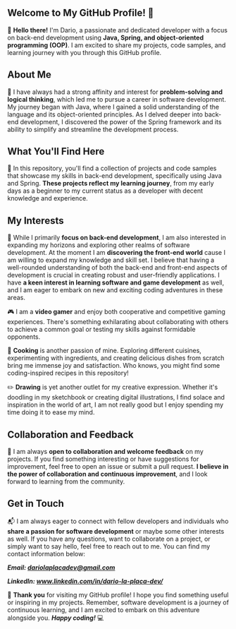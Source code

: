 ## Welcome to My GitHub Profile! 🎉

👋 **Hello there!** I'm Dario, a passionate and dedicated developer with a focus on back-end development using **Java, Spring, and object-oriented programming (OOP)**. I am excited to share my projects, code samples, and learning journey with you through this GitHub profile.

## About Me

🚀 I have always had a strong affinity and interest for **problem-solving and logical thinking**, which led me to pursue a career in software development. My journey began with Java, where I gained a solid understanding of the language and its object-oriented principles. As I delved deeper into back-end development, I discovered the power of the Spring framework and its ability to simplify and streamline the development process.

## What You'll Find Here

📂 In this repository, you'll find a collection of projects and code samples that showcase my skills in back-end development, specifically using Java and Spring. **These projects reflect my learning journey**, from my early days as a beginner to my current status as a developer with decent knowledge and experience.

## My Interests

🌟 While I primarily **focus on back-end development**, I am also interested in expanding my horizons and exploring other realms of software development. At the moment I am **discovering the front-end world** cause I am willing to expand my knowledge and skill set. I believe that having a well-rounded understanding of both the back-end and front-end aspects of development is crucial in creating robust and user-friendly applications. I have **a keen interest in learning software and game development** as well, and I am eager to embark on new and exciting coding adventures in these areas.

🎮 I am a **video gamer** and enjoy both cooperative and competitive gaming experiences. There's something exhilarating about collaborating with others to achieve a common goal or testing my skills against formidable opponents.

🍳 **Cooking** is another passion of mine. Exploring different cuisines, experimenting with ingredients, and creating delicious dishes from scratch bring me immense joy and satisfaction. Who knows, you might find some coding-inspired recipes in this repository!

✏️ **Drawing** is yet another outlet for my creative expression. Whether it's doodling in my sketchbook or creating digital illustrations, I find solace and inspiration in the world of art, I am not really good but I enjoy spending my time doing it to ease my mind.

## Collaboration and Feedback

🤝 I am always **open to collaboration and welcome feedback** on my projects. If you find something interesting or have suggestions for improvement, feel free to open an issue or submit a pull request. **I believe in the power of collaboration and continuous improvement**, and I look forward to learning from the community.

## Get in Touch

📬 I am always eager to connect with fellow developers and individuals who **share a passion for software development** or maybe some other interests as well. If you have any questions, want to collaborate on a project, or simply want to say hello, feel free to reach out to me. You can find my contact information below:

***Email: dariolaplacadev@gmail.com***

***LinkedIn: www.linkedin.com/in/dario-la-placa-dev/***


🎈 **Thank you** for visiting my GitHub profile! I hope you find something useful or inspiring in my projects. Remember, software development is a journey of continuous learning, and I am excited to embark on this adventure alongside you. ***Happy coding!*** 💻
